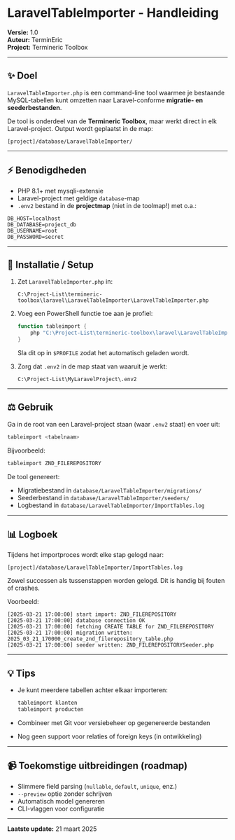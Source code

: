 # LaravelTableImporter - Handleiding

**Versie:** 1.0  
**Auteur:** TerminEric  
**Project:** Termineric Toolbox  

---

## ✨ Doel
`LaravelTableImporter.php` is een command-line tool waarmee je bestaande MySQL-tabellen kunt omzetten naar Laravel-conforme **migratie- en seederbestanden**.

De tool is onderdeel van de **Termineric Toolbox**, maar werkt direct in elk Laravel-project. Output wordt geplaatst in de map:
```
[project]/database/LaravelTableImporter/
```

---

## ⚡ Benodigdheden
- PHP 8.1+ met mysqli-extensie
- Laravel-project met geldige `database`-map
- `.env2` bestand in de **projectmap** (niet in de toolmap!) met o.a.:

```env
DB_HOST=localhost
DB_DATABASE=project_db
DB_USERNAME=root
DB_PASSWORD=secret
```

---

## 🔧 Installatie / Setup
1. Zet `LaravelTableImporter.php` in:
   ```
   C:\Project-List\termineric-toolbox\laravel\LaravelTableImporter\LaravelTableImporter.php
   ```

2. Voeg een PowerShell functie toe aan je profiel:
   ```powershell
   function tableimport {
       php "C:\Project-List\termineric-toolbox\laravel\LaravelTableImporter\LaravelTableImporter.php" $args
   }
   ```
   Sla dit op in `$PROFILE` zodat het automatisch geladen wordt.

3. Zorg dat `.env2` in de map staat van waaruit je werkt:
   ```
   C:\Project-List\MyLaravelProject\.env2
   ```

---

## ⚖️ Gebruik
Ga in de root van een Laravel-project staan (waar `.env2` staat) en voer uit:
```powershell
tableimport <tabelnaam>
```

Bijvoorbeeld:
```powershell
tableimport ZND_FILEREPOSITORY
```

De tool genereert:
- Migratiebestand in `database/LaravelTableImporter/migrations/`
- Seederbestand in `database/LaravelTableImporter/seeders/`
- Logbestand in `database/LaravelTableImporter/ImportTables.log`

---

## 📊 Logboek
Tijdens het importproces wordt elke stap gelogd naar:
```
[project]/database/LaravelTableImporter/ImportTables.log
```
Zowel successen als tussenstappen worden gelogd. Dit is handig bij fouten of crashes.

Voorbeeld:
```
[2025-03-21 17:00:00] start import: ZND_FILEREPOSITORY
[2025-03-21 17:00:00] database connection OK
[2025-03-21 17:00:00] fetching CREATE TABLE for ZND_FILEREPOSITORY
[2025-03-21 17:00:00] migration written: 2025_03_21_170000_create_znd_filerepository_table.php
[2025-03-21 17:00:00] seeder written: ZND_FILEREPOSITORYSeeder.php
```

---

## 💡 Tips
- Je kunt meerdere tabellen achter elkaar importeren:
  ```powershell
  tableimport klanten
  tableimport producten
  ```

- Combineer met Git voor versiebeheer op gegenereerde bestanden

- Nog geen support voor relaties of foreign keys (in ontwikkeling)

---

## 📹 Toekomstige uitbreidingen (roadmap)
- Slimmere field parsing (`nullable`, `default`, `unique`, enz.)
- `--preview` optie zonder schrijven
- Automatisch model genereren
- CLI-vlaggen voor configuratie

---

**Laatste update:** 21 maart 2025
